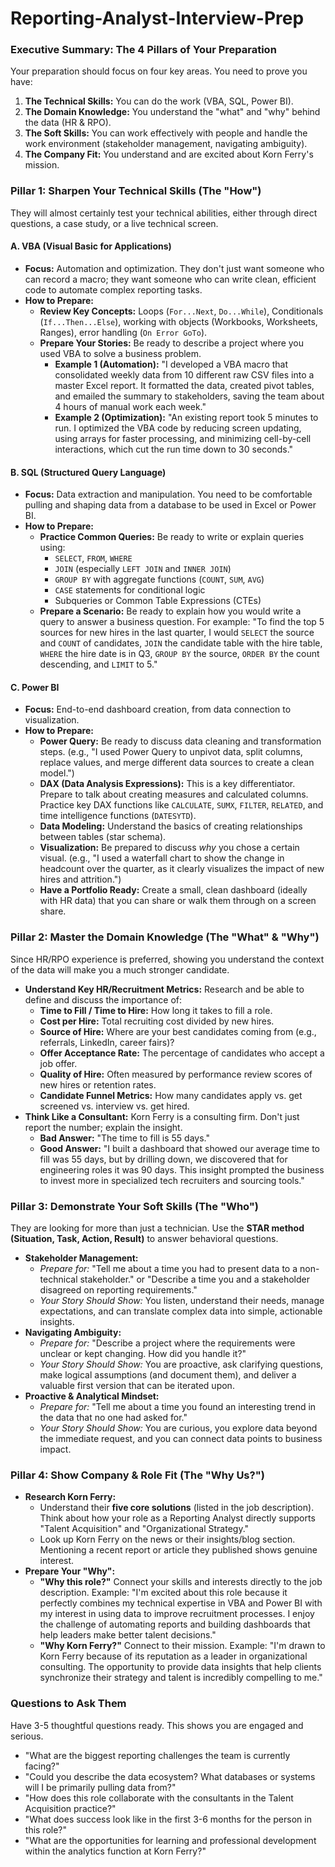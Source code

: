 # Reporting-Analyst-Interview-Prep

### Executive Summary: The 4 Pillars of Your Preparation

Your preparation should focus on four key areas. You need to prove you have:
1.  **The Technical Skills:** You can do the work (VBA, SQL, Power BI).
2.  **The Domain Knowledge:** You understand the "what" and "why" behind the data (HR & RPO).
3.  **The Soft Skills:** You can work effectively with people and handle the work environment (stakeholder management, navigating ambiguity).
4.  **The Company Fit:** You understand and are excited about Korn Ferry's mission.

### Pillar 1: Sharpen Your Technical Skills (The "How")

They will almost certainly test your technical abilities, either through direct questions, a case study, or a live technical screen.

#### **A. VBA (Visual Basic for Applications)**
*   **Focus:** Automation and optimization. They don't just want someone who can record a macro; they want someone who can write clean, efficient code to automate complex reporting tasks.
*   **How to Prepare:**
    *   **Review Key Concepts:** Loops (`For...Next`, `Do...While`), Conditionals (`If...Then...Else`), working with objects (Workbooks, Worksheets, Ranges), error handling (`On Error GoTo`).
    *   **Prepare Your Stories:** Be ready to describe a project where you used VBA to solve a business problem.
        *   **Example 1 (Automation):** "I developed a VBA macro that consolidated weekly data from 10 different raw CSV files into a master Excel report. It formatted the data, created pivot tables, and emailed the summary to stakeholders, saving the team about 4 hours of manual work each week."
        *   **Example 2 (Optimization):** "An existing report took 5 minutes to run. I optimized the VBA code by reducing screen updating, using arrays for faster processing, and minimizing cell-by-cell interactions, which cut the run time down to 30 seconds."

#### **B. SQL (Structured Query Language)**
*   **Focus:** Data extraction and manipulation. You need to be comfortable pulling and shaping data from a database to be used in Excel or Power BI.
*   **How to Prepare:**
    *   **Practice Common Queries:** Be ready to write or explain queries using:
        *   `SELECT`, `FROM`, `WHERE`
        *   `JOIN` (especially `LEFT JOIN` and `INNER JOIN`)
        *   `GROUP BY` with aggregate functions (`COUNT`, `SUM`, `AVG`)
        *   `CASE` statements for conditional logic
        *   Subqueries or Common Table Expressions (CTEs)
    *   **Prepare a Scenario:** Be ready to explain how you would write a query to answer a business question. For example: "To find the top 5 sources for new hires in the last quarter, I would `SELECT` the source and `COUNT` of candidates, `JOIN` the candidate table with the hire table, `WHERE` the hire date is in Q3, `GROUP BY` the source, `ORDER BY` the count descending, and `LIMIT` to 5."

#### **C. Power BI**
*   **Focus:** End-to-end dashboard creation, from data connection to visualization.
*   **How to Prepare:**
    *   **Power Query:** Be ready to discuss data cleaning and transformation steps. (e.g., "I used Power Query to unpivot data, split columns, replace values, and merge different data sources to create a clean model.")
    *   **DAX (Data Analysis Expressions):** This is a key differentiator. Prepare to talk about creating measures and calculated columns. Practice key DAX functions like `CALCULATE`, `SUMX`, `FILTER`, `RELATED`, and time intelligence functions (`DATESYTD`).
    *   **Data Modeling:** Understand the basics of creating relationships between tables (star schema).
    *   **Visualization:** Be prepared to discuss *why* you chose a certain visual. (e.g., "I used a waterfall chart to show the change in headcount over the quarter, as it clearly visualizes the impact of new hires and attrition.")
    *   **Have a Portfolio Ready:** Create a small, clean dashboard (ideally with HR data) that you can share or walk them through on a screen share.

### Pillar 2: Master the Domain Knowledge (The "What" & "Why")

Since HR/RPO experience is preferred, showing you understand the context of the data will make you a much stronger candidate.

*   **Understand Key HR/Recruitment Metrics:** Research and be able to define and discuss the importance of:
    *   **Time to Fill / Time to Hire:** How long it takes to fill a role.
    *   **Cost per Hire:** Total recruiting cost divided by new hires.
    *   **Source of Hire:** Where are your best candidates coming from (e.g., referrals, LinkedIn, career fairs)?
    *   **Offer Acceptance Rate:** The percentage of candidates who accept a job offer.
    *   **Quality of Hire:** Often measured by performance review scores of new hires or retention rates.
    *   **Candidate Funnel Metrics:** How many candidates apply vs. get screened vs. interview vs. get hired.
*   **Think Like a Consultant:** Korn Ferry is a consulting firm. Don't just report the number; explain the insight.
    *   **Bad Answer:** "The time to fill is 55 days."
    *   **Good Answer:** "I built a dashboard that showed our average time to fill was 55 days, but by drilling down, we discovered that for engineering roles it was 90 days. This insight prompted the business to invest more in specialized tech recruiters and sourcing tools."

### Pillar 3: Demonstrate Your Soft Skills (The "Who")

They are looking for more than just a technician. Use the **STAR method (Situation, Task, Action, Result)** to answer behavioral questions.

*   **Stakeholder Management:**
    *   *Prepare for:* "Tell me about a time you had to present data to a non-technical stakeholder." or "Describe a time you and a stakeholder disagreed on reporting requirements."
    *   *Your Story Should Show:* You listen, understand their needs, manage expectations, and can translate complex data into simple, actionable insights.
*   **Navigating Ambiguity:**
    *   *Prepare for:* "Describe a project where the requirements were unclear or kept changing. How did you handle it?"
    *   *Your Story Should Show:* You are proactive, ask clarifying questions, make logical assumptions (and document them), and deliver a valuable first version that can be iterated upon.
*   **Proactive & Analytical Mindset:**
    *   *Prepare for:* "Tell me about a time you found an interesting trend in the data that no one had asked for."
    *   *Your Story Should Show:* You are curious, you explore data beyond the immediate request, and you can connect data points to business impact.

### Pillar 4: Show Company & Role Fit (The "Why Us?")

*   **Research Korn Ferry:**
    *   Understand their **five core solutions** (listed in the job description). Think about how your role as a Reporting Analyst directly supports "Talent Acquisition" and "Organizational Strategy."
    *   Look up Korn Ferry on the news or their insights/blog section. Mentioning a recent report or article they published shows genuine interest.
*   **Prepare Your "Why":**
    *   **"Why this role?"** Connect your skills and interests directly to the job description. Example: "I'm excited about this role because it perfectly combines my technical expertise in VBA and Power BI with my interest in using data to improve recruitment processes. I enjoy the challenge of automating reports and building dashboards that help leaders make better talent decisions."
    *   **"Why Korn Ferry?"** Connect to their mission. Example: "I'm drawn to Korn Ferry because of its reputation as a leader in organizational consulting. The opportunity to provide data insights that help clients synchronize their strategy and talent is incredibly compelling to me."

### Questions to Ask Them

Have 3-5 thoughtful questions ready. This shows you are engaged and serious.
*   "What are the biggest reporting challenges the team is currently facing?"
*   "Could you describe the data ecosystem? What databases or systems will I be primarily pulling data from?"
*   "How does this role collaborate with the consultants in the Talent Acquisition practice?"
*   "What does success look like in the first 3-6 months for the person in this role?"
*   "What are the opportunities for learning and professional development within the analytics function at Korn Ferry?"
